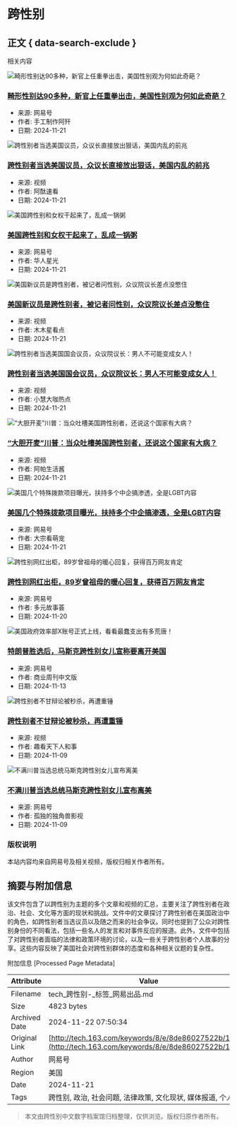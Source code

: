 # 跨性别

## 正文 { data-search-exclude }


相关内容

![畸形性别达90多种，新官上任重拳出击，美国性别观为何如此奇葩？](https://nimg.ws.126.net/?url=https%3A%2F%2Fdingyue.ws.126.net%2F2024%2F1121%2F6342be3fj00snath30013d000hs00btg.jpg&thumbnail=140x88&quality=95&type=jpg)
### [畸形性别达90多种，新官上任重拳出击，美国性别观为何如此奇葩？](https://www.163.com/dy/article/JHHSDJ5705566RPP.html)
- 来源: 网易号
- 作者: 手工制作阿歼
- 日期: 2024-11-21

![跨性别者当选美国议员，众议长直接放出狠话，美国内乱的前兆](https://nimg.ws.126.net/?url=https%3A%2F%2Fvideoimg.ws.126.net%2Fcover%2F20241121%2FO6BLoCale_cover.jpg&thumbnail=140x88&quality=95&type=jpg)
### [跨性别者当选美国议员，众议长直接放出狠话，美国内乱的前兆](https://www.163.com/v/video/VKGJL75TI.html)
- 来源: 视频
- 作者: 阿酞速看
- 日期: 2024-11-21

![美国跨性别和女权干起来了，乱成一锅粥](https://nimg.ws.126.net/?url=https%3A%2F%2Fdingyue.ws.126.net%2F2024%2F1121%2F657fdd54j00snahwo00hid000dn00fum.jpg&thumbnail=140x88&quality=95&type=jpg)
### [美国跨性别和女权干起来了，乱成一锅粥](https://www.163.com/dy/article/JHHE451E0536HUBM.html)
- 来源: 网易号
- 作者: 华人星光
- 日期: 2024-11-21

![美国新议员是跨性别者，被记者问性别，众议院议长差点没憋住](https://nimg.ws.126.net/?url=https%3A%2F%2Fvideoimg.ws.126.net%2Fcover%2F20241121%2FKWCwyE8RG_cover.jpg&thumbnail=140x88&quality=95&type=jpg)
### [美国新议员是跨性别者，被记者问性别，众议院议长差点没憋住](https://www.163.com/v/video/VMGJJN1TN.html)
- 来源: 视频
- 作者: 木木星看点
- 日期: 2024-11-21

![跨性别者当选美国国会议员，众议院议长：男人不可能变成女人！](https://nimg.ws.126.net/?url=https%3A%2F%2Fvideoimg.ws.126.net%2Fcover%2F20241121%2FX45ydGHqn_cover.jpg&thumbnail=140x88&quality=95&type=jpg)
### [跨性别者当选美国国会议员，众议院议长：男人不可能变成女人！](https://www.163.com/v/video/VMGJI9TFJ.html)
- 来源: 视频
- 作者: 小慧大咖热点
- 日期: 2024-11-21

![“大胆开麦”川普：当众吐槽美国跨性别者，还说这个国家有大病？](https://nimg.ws.126.net/?url=https%3A%2F%2Fvideoimg.ws.126.net%2Fcover%2F20241121%2FRdr3toCYa_cover.jpg&thumbnail=140x88&quality=95&type=jpg)
### [“大胆开麦”川普：当众吐槽美国跨性别者，还说这个国家有大病？](https://www.163.com/v/video/VMGJI74VL.html)
- 来源: 视频
- 作者: 阿帕生活酱
- 日期: 2024-11-21

![美国几个特殊拨款项目曝光，扶持多个中企搞渗透，全是LGBT内容](https://nimg.ws.126.net/?url=https%3A%2F%2Fdingyue.ws.126.net%2F2024%2F1121%2Fe5165462j00snabgc001dd000hs009wg.jpg&thumbnail=140x88&quality=95&type=jpg)
### [美国几个特殊拨款项目曝光，扶持多个中企搞渗透，全是LGBT内容](https://www.163.com/dy/article/JHH64QJR0553TENW.html)
- 来源: 网易号
- 作者: 大宗看萌宠
- 日期: 2024-11-21

![跨性别网红出柜，89岁曾祖母的暖心回复，获得百万网友肯定](https://nimg.ws.126.net/?url=https%3A%2F%2Fdingyue.ws.126.net%2F2024%2F1120%2F3c65fba1j00sn8azb001gd000p000irm.jpg&thumbnail=600x328&quality=95&type=jpg)
### [跨性别网红出柜，89岁曾祖母的暖心回复，获得百万网友肯定](https://www.163.com/dy/article/J68FO4R8052880KM.html)
- 来源: 网易号
- 作者: 多元故事荟
- 日期: 2024-11-20

![美国政府效率部X账号正式上线，看看最蠢支出有多荒唐！](https://nimg.ws.126.net/?url=https%3A%2F%2Fdingyue.ws.126.net%2F2024%2F1113%2F91677680j00smvvow0015d000j60086g.jpg&thumbnail=140x88&quality=95&type=jpg)
### [特朗普胜选后，马斯克跨性别女儿宣称要离开美国](https://www.163.com/dy/article/JGT3NDFM05198DBD.html)
- 来源: 网易号
- 作者: 商业周刊中文版
- 日期: 2024-11-13

![跨性别者不甘辩论被秒杀，再遭重锤](https://nimg.ws.126.net/?url=https%3A%2F%2Fvideoimg.ws.126.net%2Fcover%2F20241109%2FTgOa07keX_cover.jpg&thumbnail=140x88&quality=95&type=jpg)
### [跨性别者不甘辩论被秒杀，再遭重锤](https://www.163.com/v/video/VQFL44HHE.html)
- 来源: 视频
- 作者: 趣看天下人和事
- 日期: 2024-11-09

![不满川普当选总统马斯克跨性别女儿宣布离美](https://nimg.ws.126.net/?url=https%3A%2F%2Fvideoimg.ws.126.net%2Fcover%2F20241108%2FadrDeLy5k_cover.jpg&thumbnail=140x88&quality=95&type=jpg)
### [不满川普当选总统马斯克跨性别女儿宣布离美](https://www.163.com/dy/article/JGFGJEVR0553XLZG.html)
- 来源: 网易号
- 作者: 孤独的独角兽影视
- 日期: 2024-11-09

### 版权说明
本站内容均来自网易号及相关视频，版权归相关作者所有。

## 摘要与附加信息

<!-- tcd_abstract -->
该文件包含了以跨性别为主题的多个文章和视频的汇总，主要关注了跨性别者在政治、社会、文化等方面的现状和挑战。文件中的文章探讨了跨性别者在美国政治中的角色，如跨性别者当选议员以及随之而来的社会争议。同时也提到了公众对跨性别身份的不同看法，包括一些名人的发言和对事件反应的报道。此外，文件中包括了对跨性别者面临的法律和政策环境的讨论，以及一些关于跨性别者个人故事的分享。这些内容反映了美国社会对跨性别群体的态度和各种相关议题的复杂性。
<!-- tcd_abstract_end -->

附加信息 [Processed Page Metadata]

| Attribute       | Value                                  |
|-----------------|----------------------------------------|
| Filename        | tech_跨性别-_标签_网易出品.md                             |
| Size            | 4823 bytes                           |
| Archived Date   | 2024-11-22 07:50:34                             |
| Original Link   | [http://tech.163.com/keywords/8/e/8de86027522b/1.html](http://tech.163.com/keywords/8/e/8de86027522b/1.html)                       |
| Author          | 网易号                               |
| Region          | 美国                               |
| Date            | 2024-11-21                                 |
| Tags            | 跨性别, 政治, 社会问题, 法律政策, 文化现状, 媒体报道, 个人故事                                 |
>
> 本文由跨性别中文数字档案馆归档整理，仅供浏览。版权归原作者所有。
>